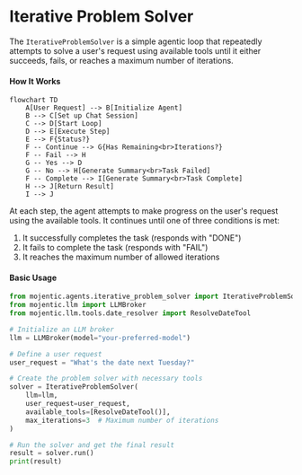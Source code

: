 # Iterative Problem Solver

The `IterativeProblemSolver` is a simple agentic loop that repeatedly attempts to solve a user's request using available tools until it either succeeds, fails, or reaches a maximum number of iterations.

#### How It Works

```mermaid
flowchart TD
    A[User Request] --> B[Initialize Agent]
    B --> C[Set up Chat Session]
    C --> D[Start Loop]
    D --> E[Execute Step]
    E --> F{Status?}
    F -- Continue --> G{Has Remaining<br>Iterations?}
    F -- Fail --> H
    G -- Yes --> D
    G -- No --> H[Generate Summary<br>Task Failed]
    F -- Complete --> I[Generate Summary<br>Task Complete]
    H --> J[Return Result]
    I --> J
```

At each step, the agent attempts to make progress on the user's request using the available tools. It continues until one of three conditions is met:
1. It successfully completes the task (responds with "DONE")
2. It fails to complete the task (responds with "FAIL")
3. It reaches the maximum number of allowed iterations

#### Basic Usage

```python { linenums=1 }
from mojentic.agents.iterative_problem_solver import IterativeProblemSolver
from mojentic.llm import LLMBroker
from mojentic.llm.tools.date_resolver import ResolveDateTool

# Initialize an LLM broker
llm = LLMBroker(model="your-preferred-model")

# Define a user request
user_request = "What's the date next Tuesday?"

# Create the problem solver with necessary tools
solver = IterativeProblemSolver(
    llm=llm,
    user_request=user_request,
    available_tools=[ResolveDateTool()],
    max_iterations=3  # Maximum number of iterations
)

# Run the solver and get the final result
result = solver.run()
print(result)
```
